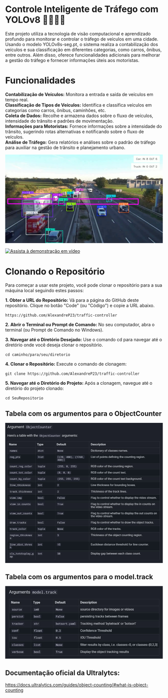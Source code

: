 # Controle Inteligente de Tráfego com YOLOv8 🚗🚌🚚🚦
Este projeto utiliza a tecnologia de visão computacional e aprendizado profundo para monitorar e controlar o tráfego de veículos em uma cidade. Usando o modelo YOLOv8s-seg.pt, o sistema realiza a contabilização dos veículos e sua classificação em diferentes categorias, como carros, ônibus, entre outros. Além disso, oferece funcionalidades adicionais para melhorar a gestão do tráfego e fornecer informações úteis aos motoristas.

# Funcionalidades
**Contabilização de Veículos:** Monitora a entrada e saída de veículos em tempo real.<br>
**Classificação de Tipos de Veículos:** Identifica e classifica veículos em categorias como carros, ônibus, caminhões, etc.<br>
**Coleta de Dados:** Recolhe e armazena dados sobre o fluxo de veículos, intensidade do trânsito e padrões de movimentação.<br>
**Informações para Motoristas:** Fornece informações sobre a intensidade do trânsito, sugerindo rotas alternativas e notificando sobre o fluxo de veículos.<br>
**Análise de Tráfego:** Gera relatórios e análises sobre o padrão de tráfego para auxiliar na gestão de trânsito e planejamento urbano.<br>

![imagem](https://github.com/AlexandreP23/traffic-controller/blob/main/traffic_couting_output.jpg)

[![Assista à demonstração em vídeo](https://img.youtube.com/vi/XLGV9Qzjx-M/0.jpg)](https://www.youtube.com/watch?v=XLGV9Qzjx-M)


# Clonando o Repositório
Para começar a usar este projeto, você pode clonar o repositório para a sua máquina local seguindo estes passos:

**1. Obter a URL do Repositório:**
Vá para a página do GitHub deste repositório.
Clique no botão "Code" (ou "Código") e copie a URL abaixo. 
```
https://github.com/AlexandreP23/traffic-controller
```
**2. Abrir o Terminal ou Prompt de Comando:**
No seu computador, abra o terminal (ou Prompt de Comando no Windows).

**3. Navegar até o Diretório Desejado:**
Use o comando cd para navegar até o diretório onde você deseja clonar o repositório.
```
cd caminho/para/seu/diretorio
```
**4. Clonar o Repositório:**
Execute o comando de clonagem:
```
git clone https://github.com/AlexandreP23/traffic-controller
```
**5. Navegar até o Diretório do Projeto:**
Após a clonagem, navegue até o diretório do projeto clonado:
```
cd SeuRepositorio
```
## Tabela com os argumentos para o ObjectCounter
![imagem](https://github.com/AlexandreP23/traffic-controller/blob/main/table_arguments.JPG)

## Tabela com os argumentos para o model.track
![imagem](https://github.com/AlexandreP23/traffic-controller/blob/main/table_arg.JPG)

## Documentação oficial da Ultralytcs:
https://docs.ultralytics.com/guides/object-counting/#what-is-object-counting
